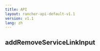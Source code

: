 ```yaml
---
title: API
layout: rancher-api-default-v1.1
version: v1.1
lang: zh
---
```


## addRemoveServiceLinkInput






